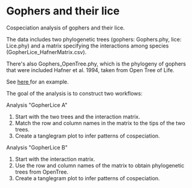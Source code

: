 Gophers and their lice
==========

Cospeciation analysis of gophers and their lice.

The data includes two phylogenetic trees (gophers: Gophers.phy, lice: Lice.phy) and a matrix specifying the interactions among species (GopherLice_HafnerMatrix.csv).

There's also Gophers_OpenTree.phy, which is the phylogeny of gophers that were included Hafner et al. 1994, taken from Open Tree of Life.

See <a href="http://tolweb.org/accessory/Cospeciation_of_Lice_and_Their_Hosts?acc_id=456">here </a> for an example.

The goal of the analysis is to construct two workflows:

Analysis "GopherLice A"

1. Start with the two trees and the interaction matrix.
2. Match the row and column names in the matrix to the tips of the two trees.
3. Create a tanglegram plot to infer patterns of cospeciation.

Analysis "GopherLice B"

1. Start with the interaction matrix.
2. Use the row and column names of the matrix to obtain phylogenetic trees from OpenTree.
3. Create a tanglegram plot to infer patterns of cospeciation.

